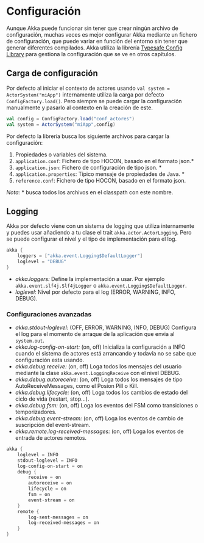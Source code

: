 # Configuración

Aunque Akka puede funcionar sin tener que crear ningún archivo de configuración, muchas veces es mejor configurar Akka mediante un fichero de configuración, que puede variar en función del entorno sin tener que generar diferentes compilados.
Akka utiliza la librería [Typesafe Config Library](https://github.com/lightbend/config) para gestiona la configuración que se ve en otros capítulos.

## Carga de configuración

Por defecto al iniciar el contexto de actores usando `val system = ActorSystem("miApp")` internamente utiliza la carga por defecto `ConfigFactory.load()`. Pero siempre se puede cargar la configuración manualmente y pasarlo al contexto en la creación de este.

```scala
val config = ConfigFactory.load("conf_actores")
val system = ActorSystem("miApp",config)
```

Por defecto la librería busca los siguiente archivos para cargar la configuración:

1. Propiedades o variables del sistema.
2. `application.conf`: Fichero de tipo HOCON, basado en el formato json.*
3. `application.json`: Fichero de configuración de tipo json. *
4. `application.properties`: Típico mensaje de propiedades de Java. *
5. `reference.conf`: Fichero de tipo HOCON, basado en el formato json.

*Nota:* * busca todos los archivos en el classpath con este nombre.

## Logging

Akka por defecto viene con un sistema de logging que utiliza internamente y puedes usar añadiendo a tu clase el trait `akka.actor.ActorLogging`. Pero se puede configurar el nivel y el tipo de implementación para el log.

```scala
akka {
    loggers = ["akka.event.Logging$DefaultLogger"]
    loglevel = "DEBUG"
}
```

- *akka.loggers:* Define la implementación a usar. Por ejemplo `akka.event.slf4j.Slf4jLogger` o `akka.event.Logging$DefaultLogger`.
- *loglevel:* Nivel por defecto para el log (ERROR, WARNING, INFO, DEBUG).

### Configuraciones avanzadas

- *akka.stdout-loglevel:* (OFF, ERROR, WARNING, INFO, DEBUG) Configura el log para el momento de arraque de la aplicación que envia al `system.out`.
- *akka.log-config-on-start:* (on, off) Inicializa la configuración a INFO cuando el sistema de actores está arrancando y todavía no se sabe que configuración esta usando.
- *akka.debug.receive:* (on, off) Loga todos los mensajes del usuario mediante la clase `akka.event.LoggingReceive` con el nivel DEBUG.
- *akka.debug.autoreceive:* (on, off) Loga todos los mensajes de tipo AutoReceiveMessages, como el Posion Pill o Kill.
- *akka.debug.lifecycle:* (on, off) Loga todos los cambios de estado del ciclo de vida (restart, stop...).
- *akka.debug.fsm:* (on, off) Loga los eventos del FSM como transiciones o temporizadores.
- *akka.debug.event-stream:* (on, off) Loga los eventos de cambio de suscripción del event-stream.
- *akka.remote.log-received-messages:* (on, off) Loga los eventos de entrada de actores remotos.

```scala
akka {
    loglevel = INFO
    stdout-loglevel = INFO
    log-config-on-start = on
    debug {
        receive = on
        autoreceive = on
        lifecycle = on
        fsm = on
        event-stream = on
    }
    remote {
        log-sent-messages = on
        log-received-messages = on
    }
}
```
